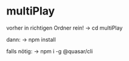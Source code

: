 # multiPlay

vorher in richtigen Ordner rein! -> cd multiPlay

dann: -> npm install

falls nötig: -> npm i -g @quasar/cli
